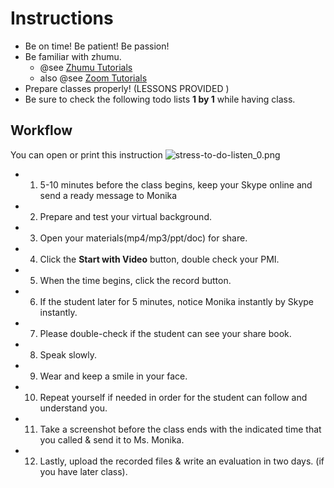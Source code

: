 # Instructions

- Be on time! Be patient! Be passion!
- Be familiar with zhumu.
  - @see  [Zhumu Tutorials](./zhumu.html)
  - also @see  [Zoom Tutorials](./zoom.html)
- Prepare classes properly! (LESSONS PROVIDED )
- Be sure to check the following todo lists **1 by 1** while having class.

## Workflow

You can open or print this instruction 
![stress-to-do-listen_0.png](https://i.loli.net/2019/09/06/v3MY6nXRqzj2Wag.png)

- 1. 5-10 minutes before the class begins, keep your Skype online and send a ready message to Monika 
- 2.  Prepare and test your virtual background. 
- 3.  Open your materials(mp4/mp3/ppt/doc) for share.
- 4. Click the **Start with Video** button, double check your PMI.
- 5. When the time begins, click the record button. 
- 6. If the student later for 5 minutes, notice Monika instantly by Skype instantly.
- 7. Please double-check if the student can see your share book. 
- 8.  Speak slowly.
- 9.  Wear and keep a smile in your face. 
- 10. Repeat yourself if needed in order for the student can follow and understand you. 
- 11. Take a screenshot before the class ends with the indicated time that you called & send it to Ms. Monika. 
- 12. Lastly, upload the recorded files & write an evaluation in two days. (if you have later class).

